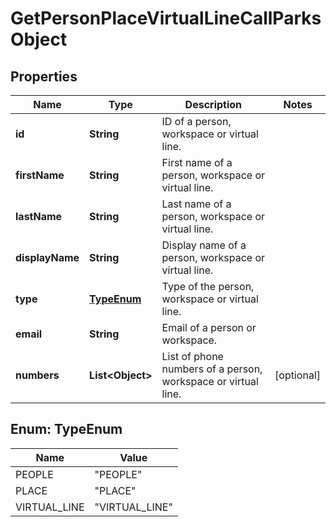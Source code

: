 

# GetPersonPlaceVirtualLineCallParksObject


## Properties

| Name | Type | Description | Notes |
|------------ | ------------- | ------------- | -------------|
|**id** | **String** | ID of a person, workspace or virtual line. |  |
|**firstName** | **String** | First name of a person, workspace or virtual line. |  |
|**lastName** | **String** | Last name of a person, workspace or virtual line. |  |
|**displayName** | **String** | Display name of a person, workspace or virtual line. |  |
|**type** | [**TypeEnum**](#TypeEnum) | Type of the person, workspace or virtual line. |  |
|**email** | **String** | Email of a person or workspace. |  |
|**numbers** | **List&lt;Object&gt;** | List of phone numbers of a person, workspace or virtual line. |  [optional] |



## Enum: TypeEnum

| Name | Value |
|---- | -----|
| PEOPLE | &quot;PEOPLE&quot; |
| PLACE | &quot;PLACE&quot; |
| VIRTUAL_LINE | &quot;VIRTUAL_LINE&quot; |



